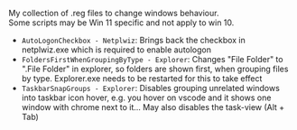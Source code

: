 My collection of .reg files to change windows behaviour.  
Some scripts may be Win 11 specific and not apply to win 10.

- `AutoLogonCheckbox - Netplwiz`: Brings back the checkbox in netplwiz.exe which is required to enable autologon
- `FoldersFirstWhenGroupingByType - Explorer`: Changes "File Folder" to ".File Folder" in explorer, so folders are shown first, when grouping files by type. Explorer.exe needs to be restarted for this to take effect
- `TaskbarSnapGroups - Explorer`: Disables grouping unrelated windows into taskbar icon hover, e.g. you hover on vscode and it shows one window with chrome next to it... May also disables the task-view (Alt + Tab)
